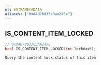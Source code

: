 ```yaml
---
ns: EXTRAMETADATA
aliases: ["0xd4d7b033c3aa243c"]
---
```

## IS_CONTENT_ITEM_LOCKED

```c
// 0xD4D7B033C3AA243C
bool IS_CONTENT_ITEM_LOCKED(int lockHash);
```

```
Query the content lock status of this item
```

